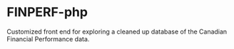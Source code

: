 # FINPERF-php

Customized front end for exploring a cleaned up database of the Canadian Financial Performance data.
